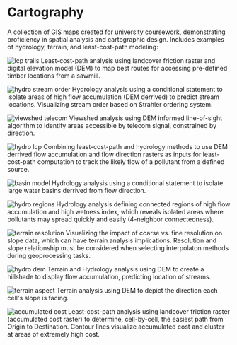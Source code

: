 # Cartography
A collection of GIS maps created for university coursework, demonstrating proficiency in spatial analysis and cartographic design. Includes examples of hydrology, terrain, and least-cost-path modeling:

![lcp trails](https://github.com/avaerickson/Cartography/blob/main/Maps/lcp_trails.jpg?raw=true)
Least-cost-path analysis using landcover friction raster and digital elevation model (DEM) to map best routes for accessing pre-defined timber locations from a sawmill.


![hydro stream order](https://github.com/avaerickson/Cartography/blob/main/Maps/hydro_stream_order.jpg?raw=true)
Hydrology analysis using a conditional statement to isolate areas of high flow accumulation (DEM derrived) to predict stream locations. Visualizing stream order based on Strahler ordering system.

![viewshed telecom](https://github.com/avaerickson/Cartography/blob/main/Maps/viewshed_telecom.jpg?raw=true)
Viewshed analysis using DEM informed line-of-sight algorithm to identify areas accessible by telecom signal, constrained by direction.

![hydro lcp](https://github.com/avaerickson/Cartography/blob/main/Maps/hydro_lcp.jpg?raw=true)
Combining least-cost-path and hydrology methods to use DEM derrived flow accumulation and flow direction rasters as inputs for least-cost-path computation to track the likely flow of a pollutant from a defined source.

![basin model](https://github.com/avaerickson/Cartography/blob/main/Maps/river_basin_model.png?raw=true)
Hydrology analysis using a conditional statement to isolate large water basins derrived from flow direction. 


![hydro regions](https://github.com/avaerickson/Cartography/blob/main/Maps/hydro_regions.jpg?raw=true)
Hydrology analysis defining connected regions of high flow accumulation and high wetness index, which reveals isolated areas where pollutants may spread quickly and easily (4-neighbor connectedness). 


![terrain resolution](https://github.com/avaerickson/Cartography/blob/main/Maps/terrain_resolution.jpg?raw=true)
Visualizing the impact of coarse vs. fine resolution on slope data, which can have terrain analysis implications. Resolution and slope relationship must be considered when selecting interpolaton methods during geoprocessing tasks. 


![hydro dem](https://github.com/avaerickson/Cartography/blob/main/Maps/hydro_dem.jpg?raw=true)
Terrain and Hydrology analysis using DEM to create a hillshade to display flow accumulation, predicting location of streams. 


![terrain aspect](https://github.com/avaerickson/Cartography/blob/main/Maps/terrain_aspect.jpg?raw=true)
Terrain analysis using DEM to depict the direction each cell's slope is facing. 


![accumulated cost](https://github.com/avaerickson/Cartography/blob/main/Maps/lcp_accumulated_cost.jpg?raw=true)
Least-cost-path analysis using landcover friction raster (accumulated cost raster) to determine, cell-by-cell, the easiest path from Origin to Destination. Contour lines visualize accumulated cost and cluster at areas of extremely high cost.
